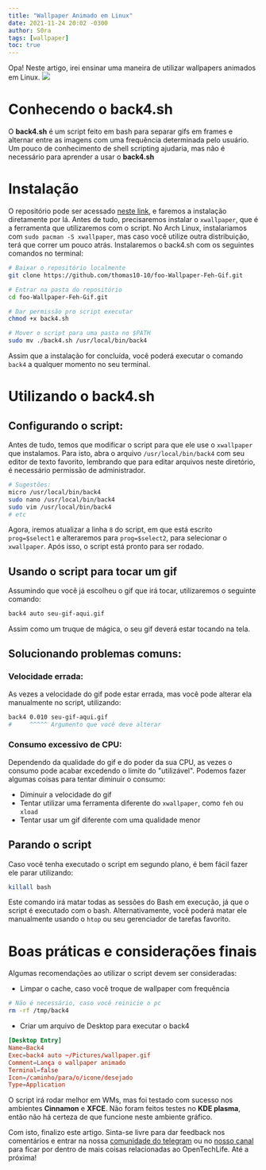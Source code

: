 ```yaml
---
title: "Wallpaper Animado em Linux"
date: 2021-11-24 20:02 -0300
author: S0ra
tags: [wallpaper]
toc: true
---
```


Opa! Neste artigo, irei ensinar uma maneira de utilizar wallpapers animados em Linux.
<img src="https://github.com/thomas10-10/foo-Wallpaper-Feh-Gif/raw/master/desktop-animation2.gif">



# Conhecendo o back4.sh
O **back4.sh** é um script feito em bash para separar gifs em frames e alternar entre as imagens com uma frequência determinada pelo usuário.
Um pouco de conhecimento de shell scripting ajudaria, mas não é necessário para aprender a usar o **back4.sh**

# Instalação
O repositório pode ser acessado [neste link](https://github.com/thomas10-10/foo-Wallpaper-Feh-Gif), e faremos a instalação diretamente por lá.
Antes de tudo, precisaremos instalar o `xwallpaper`, que é a ferramenta que utilizaremos com o script. No Arch Linux, instalariamos com `sudo pacman -S xwallpaper`, mas caso você utilize outra distribuição, terá que correr um pouco atrás.
Instalaremos o back4.sh com os seguintes comandos no terminal:
```bash
# Baixar o repositório localmente
git clone https://github.com/thomas10-10/foo-Wallpaper-Feh-Gif.git

# Entrar na pasta do repositório
cd foo-Wallpaper-Feh-Gif.git

# Dar permissão pro script executar
chmod +x back4.sh

# Mover o script para uma pasta no $PATH
sudo mv ./back4.sh /usr/local/bin/back4
```
Assim que a instalação for concluída, você poderá executar o comando `back4` a qualquer momento no seu terminal.

# Utilizando o back4.sh

## Configurando o script:
Antes de tudo, temos que modificar o script para que ele use o `xwallpaper` que instalamos.
Para isto, abra o arquivo `/usr/local/bin/back4` com seu editor de texto favorito, lembrando que para editar arquivos neste diretório, é necessário permissão de administrador.
```bash
# Sugestões:
micro /usr/local/bin/back4
sudo nano /usr/local/bin/back4
sudo vim /usr/local/bin/back4
# etc
```
Agora, iremos atualizar a linha `8` do script, em que está escrito `prog=$select1` e alteraremos para `prog=$select2`, para selecionar o `xwallpaper`.
Após isso, o script está pronto para ser rodado.

## Usando o script para tocar um gif
Assumindo que você já escolheu o gif que irá tocar, utilizaremos o seguinte comando:
```bash
back4 auto seu-gif-aqui.gif
```
Assim como um truque de mágica, o seu gif deverá estar tocando na tela.

## Solucionando problemas comuns:
### Velocidade errada:
As vezes a velocidade do gif pode estar errada, mas você pode alterar ela manualmente no script, utilizando:
```bash
back4 0.010 seu-gif-aqui.gif
#     ^^^^^ Argumento que você deve alterar
```
### Consumo excessivo de CPU:
Dependendo da qualidade do gif e do poder da sua CPU, as vezes o consumo pode acabar excedendo o limite do "utilizável". Podemos fazer algumas coisas para tentar diminuir o consumo:
- Diminuir a velocidade do gif
- Tentar utilizar uma ferramenta diferente do `xwallpaper`, como `feh` ou `xload`
- Tentar usar um gif diferente com uma qualidade menor

## Parando o script
Caso você tenha executado o script em segundo plano, é bem fácil fazer ele parar utilizando:
```bash
killall bash
```
Este comando irá matar todas as sessões do Bash em execução, já que o script é executado com o bash.
Alternativamente, você poderá matar ele manualmente usando o `htop` ou seu gerenciador de tarefas favorito.

# Boas práticas e considerações finais
Algumas recomendações ao utilizar o script devem ser consideradas:
- Limpar o cache, caso você troque de wallpaper com frequência<br>
 ```bash
 # Não é necessário, caso você reinicie o pc
 rm -rf /tmp/back4
 ```
- Criar um arquivo de Desktop para executar o back4
```toml
[Desktop Entry]
Name=Back4
Exec=back4 auto ~/Pictures/wallpaper.gif
Comment=Lança o wallpaper animado
Terminal=false
Icon=/caminho/para/o/icone/desejado
Type=Application
```

O script irá rodar melhor em WMs, mas foi testado com sucesso nos ambientes **Cinnamon** e **XFCE**. Não foram feitos testes no **KDE plasma**, então não há certeza de que funcione neste ambiente gráfico.

Com isto, finalizo este artigo. Sinta-se livre para dar feedback nos comentários e entrar na nossa [comunidade do telegram](https://t.me/opentechlife_comm) ou no [nosso canal](https://t.me/opentechlife) para ficar por dentro de mais coisas relacionadas ao OpenTechLife. Até a próxima!
